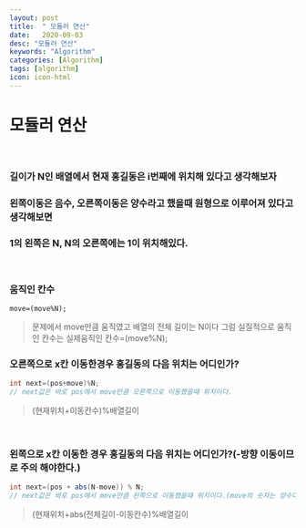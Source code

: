 ```yaml
---
layout: post
title:  " 모듈러 연산"
date:   2020-09-03
desc: "모듈러 연산"
keywords: "Algorithm"
categories: [Algorithm]
tags: [algorithm]
icon: icon-html
---
```


모듈러 연산
====

<br/>

### 길이가 N인 배열에서 현재 홍길동은 i번째에 위치해 있다고 생각해보자
### 왼쪽이동은 음수, 오른쪽이동은 양수라고 했을때 원형으로 이루어져 있다고 생각해보면
### 1의 왼쪽은 N, N의 오른쪽에는 1이 위치해있다.

<br/>

### 움직인 칸수

``` 
move=(move%N);

```

> 문제에서 move만큼 움직였고 배열의 전체 길이는 N이다 그럼 실질적으로 움직인 칸수는
> 실제움직인 칸수=(move%N);

### 오른쪽으로 x칸 이동한경우 홍길동의 다음 위치는 어디인가?
``` java
int next=(pos+move)%N;
// next값은 바로 pos에서 move만큼 오른쪽으로 이동했을때 위치이다.
```
> (현재위치+이동칸수)%배열길이

<br/>

### 왼쪽으로 x칸 이동한 경우 홍길동의 다음 위치는 어디인가?(-방향 이동이므로 주의 해야한다.)
``` java
int next=(pos + abs(N-move)) % N;
// next값은 바로 pos에서 move만큼 왼쪽으로 이동했을때 위치이다.(move의 숫자는 양수다)
```

> (현재위치+abs(전체길이-이동칸수)%배열길이

